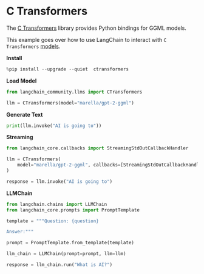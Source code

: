 # C Transformers

The [C Transformers](https://github.com/marella/ctransformers) library provides Python bindings for GGML models.

This example goes over how to use LangChain to interact with `C Transformers` [models](https://github.com/marella/ctransformers#supported-models).

**Install**


```python
%pip install --upgrade --quiet  ctransformers
```

**Load Model**


```python
from langchain_community.llms import CTransformers

llm = CTransformers(model="marella/gpt-2-ggml")
```

**Generate Text**


```python
print(llm.invoke("AI is going to"))
```

**Streaming**


```python
from langchain_core.callbacks import StreamingStdOutCallbackHandler

llm = CTransformers(
    model="marella/gpt-2-ggml", callbacks=[StreamingStdOutCallbackHandler()]
)

response = llm.invoke("AI is going to")
```

**LLMChain**


```python
from langchain.chains import LLMChain
from langchain_core.prompts import PromptTemplate

template = """Question: {question}

Answer:"""

prompt = PromptTemplate.from_template(template)

llm_chain = LLMChain(prompt=prompt, llm=llm)

response = llm_chain.run("What is AI?")
```
